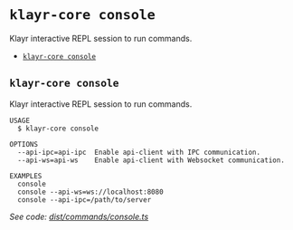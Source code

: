 `klayr-core console`
====================

Klayr interactive REPL session to run commands.

* [`klayr-core console`](#klayr-core-console)

## `klayr-core console`

Klayr interactive REPL session to run commands.

```
USAGE
  $ klayr-core console

OPTIONS
  --api-ipc=api-ipc  Enable api-client with IPC communication.
  --api-ws=api-ws    Enable api-client with Websocket communication.

EXAMPLES
  console
  console --api-ws=ws://localhost:8080
  console --api-ipc=/path/to/server
```

_See code: [dist/commands/console.ts](https://github.com/klayrhq/klayr-core/blob/v4.1.4-alpha.3/dist/commands/console.ts)_
